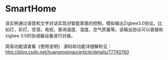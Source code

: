 # SmartHome
该实例通过语音和文字对话实现对智能家居的控制，模拟输出Zigbee3.0协议。比如灯，彩灯，空调，电视，查询温度、湿度、空气质量等。该输出协议可以直接和zigbee 3.0的协调器设备进行对接。

简易功能请查看《使用说明》
源码和功能详细解析见： http://blog.csdn.net/huangmeimao/article/details/77740760

